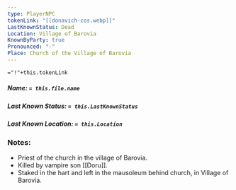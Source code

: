 ```yaml
---
type: PlayerNPC
tokenLink: "[[donavich-cos.webp]]"
LastKnownStatus: Dead
Location: Village of Barovia
KnownByParty: true
Pronounced: "-"
Place: Church of the Village of Barovia
---
```

    
`="!"+this.tokenLink`
##### Name: `= this.file.name`
##### Last Known Status: `= this.LastKnownStatus`
##### Last Known Location: `= this.Location`
### Notes:
- Priest of the church in the village of Barovia.
- Killed by vampire son [[Doru]].
- Staked in the hart and left in the mausoleum behind church, in Village of Barovia. 
